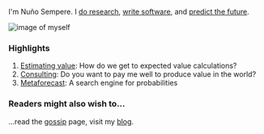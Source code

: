 I'm Nu&#xF1;o Sempere. I [do research](https://nunosempere.com/blog), [write software](https://github.com/NunoSempere/), and [predict the future](https://samotsvety.org/).

<img src="https://images.nunosempere.com/top/me.jpg" alt="image of myself" class="img-frontpage-center"> 

### Highlights

1. [Estimating value](https://forum.effectivealtruism.org/s/AbrRsXM2PrCrPShuZ): How do we get to expected value calculations?
2. [Consulting](https://nunosempere.com/consulting/): Do you want to pay me well to produce value in the world?
3. [Metaforecast](https://metaforecast.org/): A search engine for probabilities

### Readers might also wish to...

...read the [gossip](/gossip) page, visit my [blog](/blog). 
